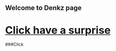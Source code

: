 ## Welcome to Denkz page

  <a href="https://www.youtube.com/watch?v=y4iyuYbgt0I" target="_blank"><h1><big>Click have a surprise</big></h1></a>


###Click
